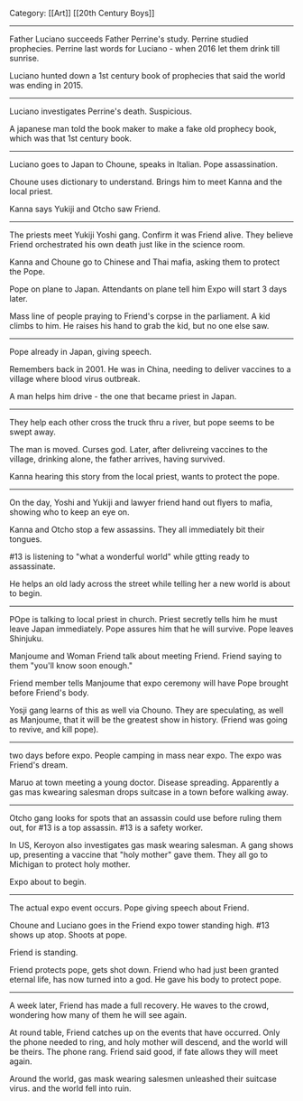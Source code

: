 Category: [[Art]] [[20th Century Boys]]
___
Father Luciano succeeds Father Perrine's study. Perrine studied prophecies. Perrine last words for Luciano - when 2016 let them drink till sunrise. 

Luciano hunted down a 1st century book of prophecies that said the world was ending in 2015. 

---
Luciano investigates Perrine's death. Suspicious. 

A japanese man told the book maker to make a fake old prophecy book, which was that 1st century book.

---
Luciano goes to Japan to Choune, speaks in Italian. Pope assassination. 

Choune uses dictionary to understand. Brings him to meet Kanna and the local priest. 

Kanna says Yukiji and Otcho saw Friend. 

---
The priests meet Yukiji Yoshi gang. Confirm it was Friend alive. 
They believe Friend orchestrated his own death just like in the science room. 

Kanna and Choune go to Chinese and Thai mafia, asking them to protect the Pope. 

Pope on plane to Japan. Attendants on plane tell him Expo will start 3 days later. 

Mass line of people praying to Friend's corpse in the parliament. A kid climbs to him. He raises his hand to grab the kid, but no one else saw. 

---
Pope already in Japan, giving speech. 

Remembers back in 2001. He was in China, needing to deliver vaccines to a village where blood virus outbreak. 

A man helps him drive - the one that became priest in Japan. 

---
They help each other cross the truck thru a river, but pope seems to be swept away. 

The man is moved. Curses god. Later, after delivreing vaccines to the village, drinking alone, the father arrives, having survived. 

Kanna hearing this story from the local priest, wants to protect the pope. 

---
On the day, Yoshi and Yukiji and lawyer friend hand out flyers to mafia, showing who to keep an eye on. 

Kanna and Otcho stop a few assassins. They all immediately bit their tongues. 

#13 is listening to "what a wonderful world" while gtting ready to assassinate. 

He helps an old lady across the street while telling her a new world is about to begin. 

---
POpe is talking to local priest in church. Priest secretly tells him he must leave Japan immediately. Pope assures him that he will survive. Pope leaves Shinjuku. 

Manjoume and Woman Friend talk about meeting Friend. Friend saying to them "you'll know soon enough."

Friend member tells Manjoume that expo ceremony will have Pope brought before Friend's body. 

Yosji gang learns of this as well via Chouno. They are speculating, as well as Manjoume, that it will be the greatest show in history. (Friend was going to revive, and kill pope).

---
two days before expo. People camping in mass near expo. The expo was Friend's dream. 

Maruo at town meeting a young doctor. Disease spreading. Apparently a gas mas kwearing salesman drops suitcase in a town before walking away. 

---
Otcho gang looks for spots that an assassin could use before ruling them out, for #13 is a top assassin. #13 is a safety worker. 

In US, Keroyon also investigates gas mask wearing salesman. A gang shows up, presenting a vaccine that "holy mother" gave them. They all go to Michigan to protect holy mother. 

Expo about to begin. 

---
The actual expo event occurs. Pope giving speech about Friend. 

Choune and Luciano goes in the Friend expo tower standing high. #13 shows up atop. Shoots at pope. 

Friend is standing. 

Friend protects pope, gets shot down. Friend who had just been granted eternal life, has now turned into a god. He gave his body to protect pope. 

---
A week later, Friend has made a full recovery. 
He waves to the crowd, wondering how many of them he will see again. 

At round table, Friend catches up on the events that have occurred. Only the phone needed to ring, and holy mother will descend, and the world will be theirs. The phone rang. Friend said good, if fate allows they will meet again. 

Around the world, gas mask wearing salesmen unleashed their suitcase virus. and the world fell into ruin. 

